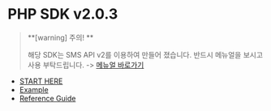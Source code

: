 # PHP SDK v2.0.3

> **[warning] 주의! **
>
> 해당 SDK는 SMS API v2를 이용하여 만들어 졌습니다. 반드시 메뉴얼을 보시고 사용 부탁드립니다. -> [메뉴얼 바로가기](https://www.coolsms.co.kr/index.php?mid=SMS_API_v2)

- [START HERE](python/start-here.md)
- [Example](python/example.md)
- [Reference Guide](https://www.coolsms.co.kr/opage/manual/python/index.html)

